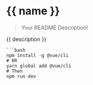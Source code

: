 {{ name }}
===
> Your README Description!

{{ description }}

```
```bash
npm install -g @vue/cli
# OR
yarn global add @vue/cli
# Then
npm run dev
```
